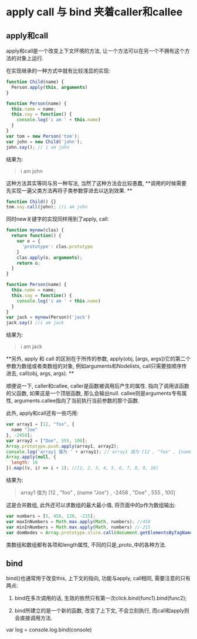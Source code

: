 # apply call 与 bind 夹着caller和callee

## apply和call

apply和call是一个改变上下文环境的方法, 让一个方法可以在另一个不拥有这个方法的对象上运行. 

在实现继承的一种方式中就有比较浅显的实现: 

``` js
function Child(name) {
  Person.apply(this, arguments)
}

function Person(name) {
  this.name = name;
  this.say = function() {
    console.log('i am ' + this.name)
  }
}
var tom = new Person('tom');
var john = new Child('john');
john.say(); // i am john
```

结果为: 

> i am john

这种方法其实等同与另一种写法, 当然了这种方法会比较愚蠢, **调用的时候需要先实现一遍父类方法再将子类参数穿进去以达到效果. **

``` js
function Child() {}
tom.say.call(john); //i am john
```

同时new关键字的实现同样用到了apply, call: 

``` js
function mynew(clas) {
  return function() {
    var o = {
      'prototype': clas.prototype
    }
    clas.apply(o, arguments);
    return o;
  }
}

function Person(name) {
  this.name = name;
  this.say = function() {
    console.log('i am ' + this.name)
  }
}
var jack = mynew(Person)('jack')
jack.say() //i am jack
```

结果为: 

> i am jack

**另外, apply 和 call 的区别在于所传的参数, apply(obj, [args, args])它的第二个参数为数组或者类数组的对象, 例如arguments和Nodelists, call只需要按顺序传进去, call(obj, args, args). **

顺便说一下, caller和callee, caller是函数被调用后产生的属性. 指向了调用该函数的父函数, 如果这是一个顶层函数, 那么会输出null. 
callee则是arguments专有属性, arguments.callee指向了当前执行当前参数的那个函数. 

此外, apply和call还有一些巧用: 

``` js
var array1 = [12, "foo", {
  name "Joe"
}, -2458];
var array2 = ["Doe", 555, 100];
Array.prototype.push.apply(array1, array2);
console.log('array1 值为 ' + array1); // array1 值为 [12 , "foo" , {name "Joe"} , -2458 , "Doe" , 555 , 100]; 
Array.apply(null, {
  length: 10
}).map((v, i) => i + 1); //[1, 2, 3, 4, 5, 6, 7, 8, 9, 10]
```

结果为: 

> array1 值为 [12 , "foo" , {name "Joe"} , -2458 , "Doe" , 555 , 100]

这是合并数组, 此外还可以求数组的最大最小值, 将页面中的p作为数组输出: 

``` js
var numbers = [5, 458, 120, -215];
var maxInNumbers = Math.max.apply(Math, numbers); //458
var minInNumbers = Math.max.apply(Math, numbers) //-215
var domNodes = Array.prototype.slice.call(document.getElementsByTagName("p"));
```

类数组和数组都有各项和length属性, 不同的只是_proto_中的各种方法. 

## bind

bind()也通常用于改变this, 上下文的指向, 功能与apply, call相同, 需要注意的只有两点: 

1. bind在多次调用的话, 生效的依然只有第一次click.bind(func1).bind(func2); 

2. bind所建立的是一个新的函数, 改变了上下文, 不会立刻执行, 而call和apply则会直接调用方法. 

var log = console.log.bind(console)

